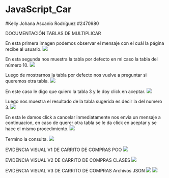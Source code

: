 # JavaScript_Car
#Kelly Johana Ascanio Rodríguez
#2470980

DOCUMENTACIÓN TABLAS DE MULTIPLICAR

En esta primera imagen podemos observar el mensaje con el cuál la página recibe al usuario. 
![](https://github.com/KellyAscanio/JavaScript_Car/blob/main/TABLAS%20DE%20MULTIPLICAR/1%20pag.gif)


En esta segunda nos muestra la tabla por defecto en mi caso la tabla del número 10.
![](https://github.com/KellyAscanio/JavaScript_Car/blob/main/TABLAS%20DE%20MULTIPLICAR/2%20pag.gif)


Luego de mostrarnos la tabla por defecto nos vuelve a preguntar si queremos otra tabla.
![](https://github.com/KellyAscanio/JavaScript_Car/blob/main/TABLAS%20DE%20MULTIPLICAR/3%20pag.gif)


En este caso le digo que quiero la tabla 3 y le doy click en aceptar.
![](https://github.com/KellyAscanio/JavaScript_Car/blob/main/TABLAS%20DE%20MULTIPLICAR/4%20pag.gif)


Luego nos muestra el resultado de la tabla sugerida es decir la del numero 3.
![](https://github.com/KellyAscanio/JavaScript_Car/blob/main/TABLAS%20DE%20MULTIPLICAR/5%20pag.gif)


En esta le damos click a cancelar inmediatamente nos envia un mensaje a continuacion, en caso de querer otra tabla se le da click en aceptar y se hace el mismo procedimiento.
![](https://github.com/KellyAscanio/JavaScript_Car/blob/main/TABLAS%20DE%20MULTIPLICAR/6%20pag.gif)


Termino la consulta.
![](https://github.com/KellyAscanio/JavaScript_Car/blob/main/TABLAS%20DE%20MULTIPLICAR/7%20pag.gif)


EVIDENCIA VISUAL V1 DE CARRITO DE COMPRAS POO
![](https://github.com/KellyAscanio/JavaScript_Car/blob/main/EVIDENCIA%20CAR/Evidencia%20CAR%20V1.gif)


EVIDENCIA VISUAL V2 DE CARRITO DE COMPRAS CLASES
![](https://github.com/KellyAscanio/JavaScript_Car/blob/main/EVIDENCIA%20CAR/Evidencia%20CAR%20V2.gif)

EVIDENCIA VISUAL V3 DE CARRITO DE COMPRAS Archivos JSON
![](https://github.com/KellyAscanio/JavaScript_Car/blob/main/EVIDENCIA%20CAR/Evidencia%20CAR%20V3%201pag.gif)
![](https://github.com/KellyAscanio/JavaScript_Car/blob/main/EVIDENCIA%20CAR/Evidencia%20CAR%20V3%202%20pag.gif)

